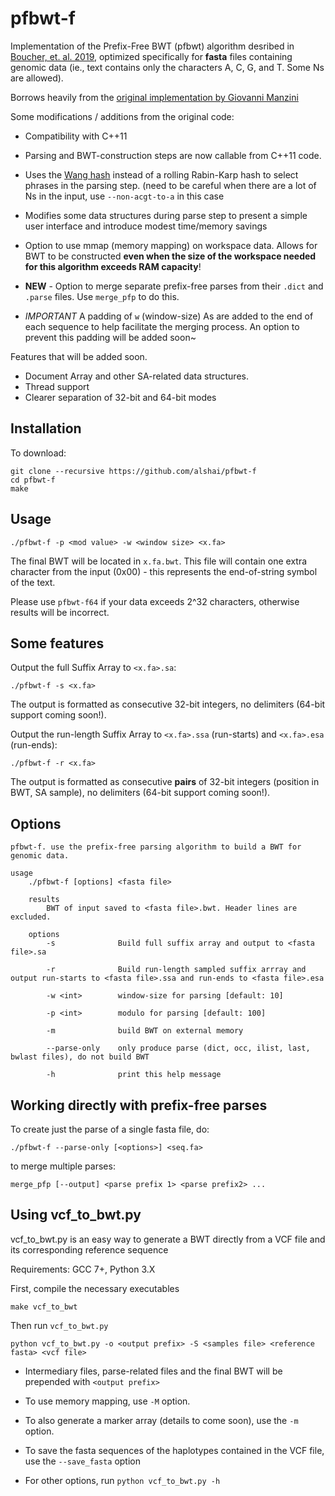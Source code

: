 # pfbwt-f

Implementation of the Prefix-Free BWT (pfbwt) algorithm desribed in [Boucher, et. al. 2019](https://doi.org/10.1186/s13015-019-0148-5),
optimized specifically for **fasta** files containing genomic data (ie., text
contains only the characters A, C, G, and T. Some Ns are allowed).

Borrows heavily from the [original implementation by Giovanni Manzini](https://gitlab.com/manzai/Big-BWT/)

Some modifications / additions from the original code:

* Compatibility with C++11

* Parsing and BWT-construction steps are now callable from C++11 code.

* Uses the [Wang hash](http://www.burtleburtle.net/bob/hash/integer.html)
  instead of a rolling Rabin-Karp hash to select phrases in the parsing step.
  (need to be careful when there are a lot of Ns in the input, use
  `--non-acgt-to-a` in this case

* Modifies some data structures during parse step to present a simple user
  interface and introduce modest time/memory savings

* Option to use mmap (memory mapping) on workspace data. Allows for BWT to be
  constructed **even when the size of the workspace needed for this algorithm exceeds RAM capacity**!

* **NEW** - Option to merge separate prefix-free parses from their `.dict` and `.parse` files. Use `merge_pfp` to do this.

* *IMPORTANT* A padding of `w` (window-size) As are added to the end of each sequence to help facilitate the merging process. An option to prevent this padding will be added soon~

Features that will be added soon.

* Document Array and other SA-related data structures.
* Thread support
* Clearer separation of 32-bit and 64-bit modes

## Installation

To download:

```
git clone --recursive https://github.com/alshai/pfbwt-f
cd pfbwt-f
make
```

## Usage

```
./pfbwt-f -p <mod value> -w <window size> <x.fa>
```

The final BWT will be located in `x.fa.bwt`. This file will contain one extra
character from the input (0x00) - this represents the end-of-string symbol of
the text.

Please use `pfbwt-f64` if your data exceeds 2^32 characters, otherwise results will be incorrect.

## Some features

Output the full Suffix Array to `<x.fa>.sa`:

```
./pfbwt-f -s <x.fa>
```

The output is formatted as consecutive 32-bit integers, no delimiters (64-bit support coming soon!).

Output the run-length Suffix Array to `<x.fa>.ssa` (run-starts) and `<x.fa>.esa` (run-ends):

```
./pfbwt-f -r <x.fa>
```

The output is formatted as consecutive **pairs** of 32-bit integers (position in BWT, SA sample), no delimiters (64-bit support coming soon!).

## Options

```
pfbwt-f. use the prefix-free parsing algorithm to build a BWT for genomic data.

usage
    ./pfbwt-f [options] <fasta file>

    results
        BWT of input saved to <fasta file>.bwt. Header lines are excluded.

    options
        -s              Build full suffix array and output to <fasta file>.sa

        -r              Build run-length sampled suffix arrray and output run-starts to <fasta file>.ssa and run-ends to <fasta file>.esa

        -w <int>        window-size for parsing [default: 10]

        -p <int>        modulo for parsing [default: 100]

        -m              build BWT on external memory

        --parse-only    only produce parse (dict, occ, ilist, last, bwlast files), do not build BWT

        -h              print this help message
```

## Working directly with prefix-free parses

To create just the parse of a single fasta file, do:

```
./pfbwt-f --parse-only [<options>] <seq.fa>
```

to merge multiple parses: 

```
merge_pfp [--output] <parse prefix 1> <parse prefix2> ...
```

## Using vcf_to_bwt.py

vcf_to_bwt.py is an easy way to generate a BWT directly from a VCF file and its corresponding reference sequence

Requirements: GCC 7+, Python 3.X

First, compile the necessary executables

```
make vcf_to_bwt
```

Then run `vcf_to_bwt.py`


```
python vcf_to_bwt.py -o <output prefix> -S <samples file> <reference fasta> <vcf file>
```

- Intermediary files, parse-related files and the final BWT will be prepended with `<output prefix>`

- To use memory mapping, use `-M` option.

- To also generate a marker array (details to come soon), use the `-m` option.

- To save the fasta sequences of the haplotypes contained in the VCF file, use the `--save_fasta` option

- For other options, run `python vcf_to_bwt.py -h`
